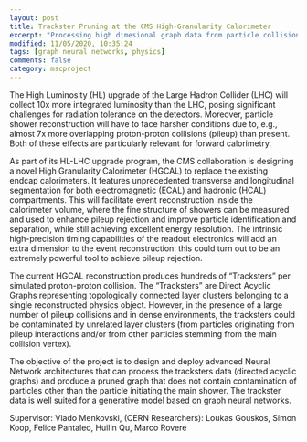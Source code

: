 ```yaml
---
layout: post
title: Trackster Pruning at the CMS High-Granularity Calorimeter 
excerpt: "Processing high dimesional graph data from particle collisions in LHC"
modified: 11/05/2020, 10:35:24
tags: [graph neural networks, physics]
comments: false
category: mscproject
---
```


The High Luminosity (HL) upgrade of the Large Hadron Collider (LHC) will collect 10x more integrated luminosity than the LHC, posing significant challenges for radiation tolerance on the detectors. Moreover, particle shower reconstruction will have to face harsher conditions due to, e.g., almost 7x more overlapping proton-proton collisions (pileup) than present. Both of these effects are particularly relevant for forward calorimetry. 

As part of its HL-LHC upgrade program, the CMS collaboration is designing a novel High Granularity Calorimeter (HGCAL) to replace the existing endcap calorimeters. It features unprecedented transverse and longitudinal segmentation for both electromagnetic (ECAL) and hadronic (HCAL) compartments. This will facilitate event reconstruction inside the calorimeter volume, where the fine structure of showers can be measured and used to enhance pileup rejection and improve particle identification and separation, while still achieving excellent energy resolution. The intrinsic high-precision timing capabilities of the readout electronics will add an extra dimension to the event reconstruction: this could turn out to be an extremely powerful tool to achieve pileup rejection. 

The current HGCAL reconstruction produces hundreds of “Tracksters” per simulated proton-proton collision. The “Tracksters” are Direct Acyclic Graphs representing topologically connected layer clusters belonging to a single reconstructed physics object. However, in the presence of a large number of pileup collisions and in dense environments, the tracksters could be contaminated by unrelated layer clusters (from particles originating from pileup interactions and/or from other particles stemming from the main collision vertex). 

The objective of the project is to design and deploy advanced Neural Network architectures that can process the tracksters data (directed acyclic graphs) and produce a pruned graph that does not contain contamination of particles other than the particle initiating the main shower. The trackster data is well suited for a generative model based on graph neural networks.



Supervisor: Vlado Menkovski, (CERN Researchers): Loukas Gouskos, Simon Koop, Felice Pantaleo, Huilin Qu, Marco Rovere



